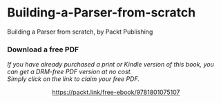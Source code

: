 # Building-a-Parser-from-scratch
Building a Parser from scratch, by Packt Publishing
### Download a free PDF

 <i>If you have already purchased a print or Kindle version of this book, you can get a DRM-free PDF version at no cost.<br>Simply click on the link to claim your free PDF.</i>
<p align="center"> <a href="https://packt.link/free-ebook/9781801075107">https://packt.link/free-ebook/9781801075107 </a> </p>